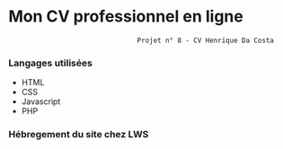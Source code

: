 # Mon CV professionnel en ligne
                                    Projet n° 8 - CV Henrique Da Costa

### Langages utilisées
* HTML
* CSS
* Javascript
* PHP

### Hébregement du site chez LWS
